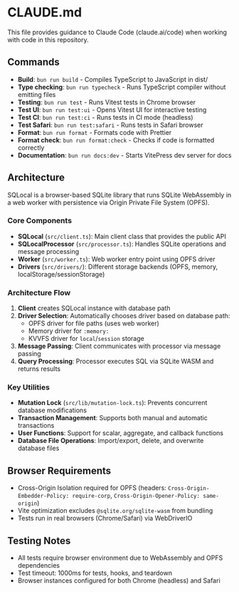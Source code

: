 # CLAUDE.md

This file provides guidance to Claude Code (claude.ai/code) when working with code in this repository.

## Commands

- **Build**: `bun run build` - Compiles TypeScript to JavaScript in dist/
- **Type checking**: `bun run typecheck` - Runs TypeScript compiler without emitting files
- **Testing**: `bun run test` - Runs Vitest tests in Chrome browser
- **Test UI**: `bun run test:ui` - Opens Vitest UI for interactive testing
- **Test CI**: `bun run test:ci` - Runs tests in CI mode (headless)
- **Test Safari**: `bun run test:safari` - Runs tests in Safari browser
- **Format**: `bun run format` - Formats code with Prettier
- **Format check**: `bun run format:check` - Checks if code is formatted correctly
- **Documentation**: `bun run docs:dev` - Starts VitePress dev server for docs

## Architecture

SQLocal is a browser-based SQLite library that runs SQLite WebAssembly in a web worker with persistence via Origin Private File System (OPFS).

### Core Components

- **SQLocal** (`src/client.ts`): Main client class that provides the public API
- **SQLocalProcessor** (`src/processor.ts`): Handles SQLite operations and message processing
- **Worker** (`src/worker.ts`): Web worker entry point using OPFS driver
- **Drivers** (`src/drivers/`): Different storage backends (OPFS, memory, localStorage/sessionStorage)

### Architecture Flow

1. **Client** creates SQLocal instance with database path
2. **Driver Selection**: Automatically chooses driver based on database path:
   - OPFS driver for file paths (uses web worker)
   - Memory driver for `:memory:` 
   - KVVFS driver for `local`/`session` storage
3. **Message Passing**: Client communicates with processor via message passing
4. **Query Processing**: Processor executes SQL via SQLite WASM and returns results

### Key Utilities

- **Mutation Lock** (`src/lib/mutation-lock.ts`): Prevents concurrent database modifications
- **Transaction Management**: Supports both manual and automatic transactions
- **User Functions**: Support for scalar, aggregate, and callback functions
- **Database File Operations**: Import/export, delete, and overwrite database files

## Browser Requirements

- Cross-Origin Isolation required for OPFS (headers: `Cross-Origin-Embedder-Policy: require-corp`, `Cross-Origin-Opener-Policy: same-origin`)
- Vite optimization excludes `@sqlite.org/sqlite-wasm` from bundling
- Tests run in real browsers (Chrome/Safari) via WebDriverIO

## Testing Notes

- All tests require browser environment due to WebAssembly and OPFS dependencies
- Test timeout: 1000ms for tests, hooks, and teardown
- Browser instances configured for both Chrome (headless) and Safari